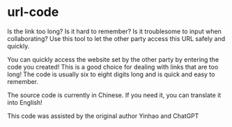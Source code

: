 # url-code
Is the link too long? Is it hard to remember? Is it troublesome to input when collaborating? Use this tool to let the other party access this URL safely and quickly.

You can quickly access the website set by the other party by entering the code you created! This is a good choice for dealing with links that are too long! The code is usually six to eight digits long and is quick and easy to remember.

The source code is currently in Chinese. If you need it, you can translate it into English!

This code was assisted by the original author Yinhao and ChatGPT
